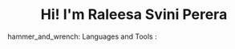 <div id="header" align="center">
  <h1> Hi! I'm Raleesa Svini Perera </h1>

</div>
hammer_and_wrench: Languages and Tools :
